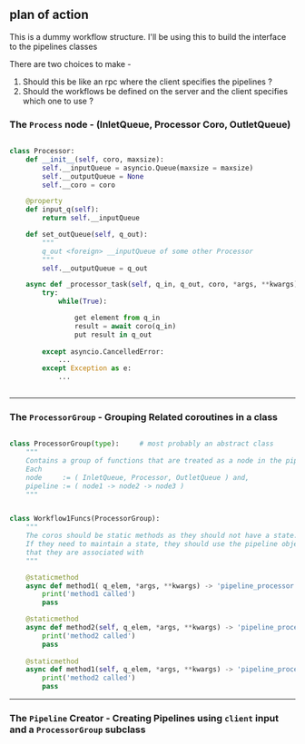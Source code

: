 ## plan of action
 This is a dummy workflow structure. I'll be using this to build the interface to the pipelines classes

There are two choices to make -
1.  Should this be like an rpc where the client specifies the pipelines ?
2.	Should the workflows be defined on the server and the client specifies which one to use ?

### The `Process` node - (InletQueue, Processor Coro, <foreign> OutletQueue)

```python

class Processor:
	def __init__(self, coro, maxsize):
		self.__inputQueue = asyncio.Queue(maxsize = maxsize)	
		self.__outputQueue = None
		self.__coro = coro

	@property
	def input_q(self):
		return self.__inputQueue

	def set_outQueue(self, q_out):
		"""
		q_out <foreign> __inputQueue of some other Processor
		"""
		self.__outputQueue = q_out

	async def _processor_task(self, q_in, q_out, coro, *args, **kwargs):
		try:
			while(True):

				get element from q_in
				result = await coro(q_in)
				put result in q_out
				
		except asyncio.CancelledError:
			...
		except Exception as e:
			...
	
```
--------------

### The `ProcessorGroup` - Grouping Related coroutines in a class

```python

class ProcessorGroup(type): 	# most probably an abstract class
	"""
	Contains a group of functions that are treated as a node in the pipeline.
	Each 
	node     := ( InletQueue, Processor, OutletQueue ) and, 
	pipeline := ( node1 -> node2 -> node3 )
	"""

```

```python

class Workflow1Funcs(ProcessorGroup):
	"""
	The coros should be static methods as they should not have a state.
	If they need to maintain a state, they should use the pipeline object
	that they are associated with
	"""

	@staticmethod
	async def method1( q_elem, *args, **kwargs) -> 'pipeline_processor':
		print('method1 called')
		pass

	@staticmethod
	async def method2(self, q_elem, *args, **kwargs) -> 'pipeline_processor':
		print('method2 called')
		pass
	
	@staticmethod
	async def method1(self, q_elem, *args, **kwargs) -> 'pipeline_processor':
		print('method2 called')
		pass
```

------------

### The `Pipeline` Creator - Creating Pipelines using `client` input and a `ProcessorGroup` subclass


